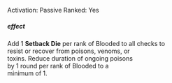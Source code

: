 Activation: Passive
Ranked: Yes
##### effect
Add 1 **Setback Die** per rank of Blooded to all checks to  
resist or recover from poisons, venoms, or  
toxins. Reduce duration of ongoing poisons  
by 1 round per rank of Blooded to a  
minimum of 1.